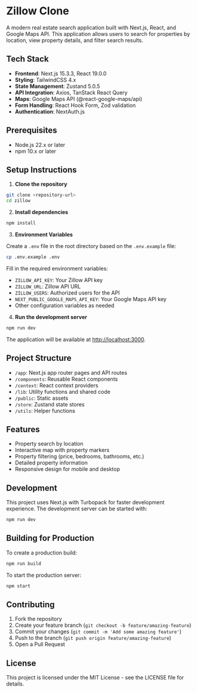 # Zillow Clone

A modern real estate search application built with Next.js, React, and Google Maps API. This application allows users to search for properties by location, view property details, and filter search results.

## Tech Stack

- **Frontend**: Next.js 15.3.3, React 19.0.0
- **Styling**: TailwindCSS 4.x
- **State Management**: Zustand 5.0.5
- **API Integration**: Axios, TanStack React Query
- **Maps**: Google Maps API (@react-google-maps/api)
- **Form Handling**: React Hook Form, Zod validation
- **Authentication**: NextAuth.js

## Prerequisites

- Node.js 22.x or later
- npm 10.x or later

## Setup Instructions

1. **Clone the repository**

```bash
git clone <repository-url>
cd zillow
```

2. **Install dependencies**

```bash
npm install
```

3. **Environment Variables**

Create a `.env` file in the root directory based on the `.env.example` file:

```bash
cp .env.example .env
```

Fill in the required environment variables:

- `ZILLOW_API_KEY`: Your Zillow API key
- `ZILLOW_URL`: Zillow API URL
- `ZILLOW_USERS`: Authorized users for the API
- `NEXT_PUBLIC_GOOGLE_MAPS_API_KEY`: Your Google Maps API key
- Other configuration variables as needed

4. **Run the development server**

```bash
npm run dev
```

The application will be available at [http://localhost:3000](http://localhost:3000).

## Project Structure

- `/app`: Next.js app router pages and API routes
- `/components`: Reusable React components
- `/context`: React context providers
- `/lib`: Utility functions and shared code
- `/public`: Static assets
- `/store`: Zustand state stores
- `/utils`: Helper functions

## Features

- Property search by location
- Interactive map with property markers
- Property filtering (price, bedrooms, bathrooms, etc.)
- Detailed property information
- Responsive design for mobile and desktop

## Development

This project uses Next.js with Turbopack for faster development experience. The development server can be started with:

```bash
npm run dev
```

## Building for Production

To create a production build:

```bash
npm run build
```

To start the production server:

```bash
npm start
```

## Contributing

1. Fork the repository
2. Create your feature branch (`git checkout -b feature/amazing-feature`)
3. Commit your changes (`git commit -m 'Add some amazing feature'`)
4. Push to the branch (`git push origin feature/amazing-feature`)
5. Open a Pull Request

## License

This project is licensed under the MIT License - see the LICENSE file for details.